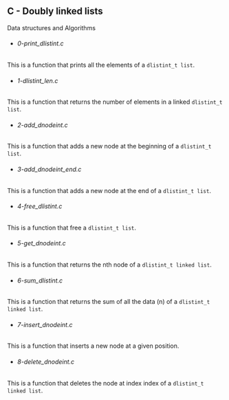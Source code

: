 ## C - Doubly linked lists
 Data structures and Algorithms

- ###### 0-print_dlistint.c
This is a function that prints all the elements of a `dlistint_t list`.

- ###### 1-dlistint_len.c
This is a function that returns the number of elements in a linked `dlistint_t
 list`.

- ###### 2-add_dnodeint.c
This is a function that adds a new node at the beginning of a `dlistint_t list`.

- ###### 3-add_dnodeint_end.c
This is a function that adds a new node at the end of a `dlistint_t list`.

- ###### 4-free_dlistint.c
This is a function that free a `dlistint_t list`.

- ###### 5-get_dnodeint.c
This is a function that returns the nth node of a `dlistint_t linked list`.

- ###### 6-sum_dlistint.c
This is a function that returns the sum of all the data (n) of a
 `dlistint_t linked list`.

- ###### 7-insert_dnodeint.c
This is a function that inserts a new node at a given position.

- ###### 8-delete_dnodeint.c
This is a function that deletes the node at index index of a
 `dlistint_t linked list`.